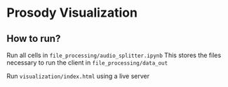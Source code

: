 # Prosody Visualization

## How to run?

Run all cells in `file_processing/audio_splitter.ipynb`
This stores the files necessary to run the client in `file_processing/data_out`

Run `visualization/index.html` using a live server
